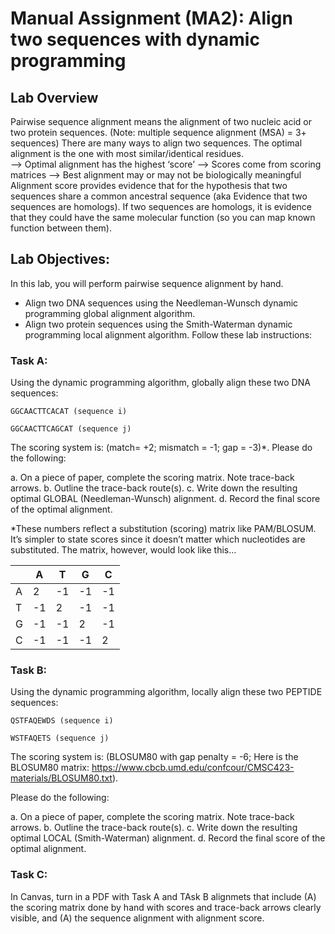 # Manual Assignment (MA2): Align two sequences with dynamic programming
##  Lab Overview
Pairwise sequence alignment means the alignment of two nucleic acid or two protein sequences. 
(Note: multiple sequence alignment (MSA) = 3+ sequences)
There are many ways to align two sequences. The optimal alignment is the one with most similar/identical residues. 	
	--> Optimal alignment has the highest ‘score’
	--> Scores come from scoring matrices
	--> Best alignment may or may not be biologically meaningful
Alignment score provides evidence that for the hypothesis that two sequences share a common ancestral sequence (aka Evidence that two sequences are homologs).
If two sequences are homologs, it is evidence that they could have the same molecular function (so you can map known function between them).

##  Lab Objectives:
In this lab, you will perform pairwise sequence alignment by hand.
* Align two DNA sequences using the Needleman-Wunsch dynamic programming global alignment algorithm.
* Align two protein sequences using the Smith-Waterman dynamic programming local alignment algorithm.
Follow these lab instructions:

###  Task A: 
Using the dynamic programming algorithm, globally align these two DNA sequences:

```
GGCAACTTCACAT (sequence i) 

GGCAACTTCAGCAT (sequence j) 
```

The scoring system is: (match= +2; mismatch = -1; gap = -3)*. Please do the following: 

a.	On a piece of paper, complete the scoring matrix. Note trace-back arrows.
b.	Outline the trace-back route(s).
c.	Write down the resulting optimal GLOBAL (Needleman-Wunsch) alignment. 
d.	Record the final score of the optimal alignment.


*These numbers reflect a substitution (scoring) matrix like PAM/BLOSUM.  It’s simpler to state scores since it doesn’t matter which nucleotides are substituted.  The matrix, however, would look like this…


|   | A  | T  | G  | C  |
|---|----|----|----|----|
| A | 2  | -1 | -1 | -1 |
| T | -1 | 2  | -1 | -1 |
| G | -1 | -1 | 2  | -1 |
| C | -1 | -1 | -1 | 2  |


###  Task B: 
Using the dynamic programming algorithm, locally align these two PEPTIDE sequences:
 ```
QSTFAQEWDS (sequence i)

WSTFAQETS (sequence j)
```
The scoring system is: (BLOSUM80 with gap penalty = -6; Here is the BLOSUM80 matrix: https://www.cbcb.umd.edu/confcour/CMSC423-materials/BLOSUM80.txt). 

Please do the following: 

a.	On a piece of paper, complete the scoring matrix. Note trace-back arrows.
b.	Outline the trace-back route(s).
c.	Write down the resulting optimal LOCAL (Smith-Waterman) alignment. 
d.	Record the final score of the optimal alignment.

###  Task C: 
In Canvas, turn in a PDF with Task A and TAsk B alignmets that include (A) the scoring matrix done by hand with scores and trace-back arrows clearly visible, and (A) the sequence alignment with alignment score.
